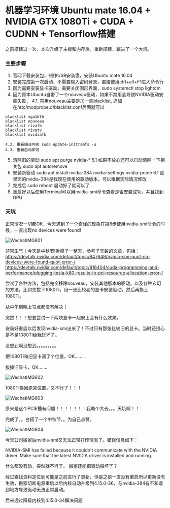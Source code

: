 # 机器学习环境 Ubuntu mate 16.04 + NVIDIA GTX 1080Ti + CUDA + CUDNN + Tensorflow搭建

之前搭建过一次，本次升级了主板和内存后，重新搭建，跳进了一个大坑。

### 主要步骤

1. 官网下载安装包，制作USB安装盘，安装Ubuntu mate 16.04
2. 安装完成第一次启动，不需要输入密码登录，直接使用ctrl+alt+F1进入命令行
3. 因为需要安装显卡驱动，需要关闭图形界面，sudo systemctl stop lightdm
4. 因为原本Ubuntu自带了一个nouveau驱动，如果不禁用会导致NVIDIA驱动安装失败，
    4.1. 禁用nouveau主要是加一些blacklist, 追加在/etc/modprobe.d/blacklist.conf后面就可以
```properties
blacklist vga16fb 
blacklist nouveau 
blacklist rivafb 
blacklist rivatv 
blacklist nvidiafb
```
  	4.2. 重新编译内核 sudo update-initramfs -u
  	4.3. 重新启动即可
5. 清除旧的驱动 sudo apt purge nvidia-*
    5.1 如果不放心还可以自动清除一下相关包 sudo apt autoremove
6. 安装新驱动 sudo apt install nvidia-384 nvidia-settings nvidia-prime
    6.1 这里面的nvidia-384是我现在使用的驱动版本，可以根据实际情况修改
7. 完成后 sudo reboot 启动好了就可以了
8. 重启好以后使用Terminal可以用nvidia-smi命令查看是否安装成功，并且找到GPU



### **天坑**

正常情况一切都OK，今天遇到了一个奇怪的现象在第8步使用nvidia-smi命令的时候，一直出现no devices were found!

![WechatIMG601](https://doublingli.github.io/images/WechatIMG601.jpeg)

非常生气！今天是中秋节!折腾了一整天，参考了无数的文章，包括：
https://devtalk.nvidia.com/default/topic/847649/nvidia-smi-quot-no-devices-were-found-quot-error-/
https://devtalk.nvidia.com/default/topic/816404/cuda-programming-and-performance/plugging-tesla-k80-results-in-pci-resource-allocation-error-/

尝试了各种方法，包括完全移除nouveau，安装其他版本的驱动，以及各种玄幻的方法，比如先拔下1080Ti，用一张比较老的显卡安装驱动，然后再换上1080Ti。

从中午到晚上12点都没有解决！

突然！！！想要尝试一下两块显卡一起安上会有什么效果。

安装好重启以后发现nvidia-smi出来了！不过只有那张比较旧的显卡。当时还担心是不是1080Ti给我玩坏了。

没想到啊没想到。。。。。。。。。

把1080Ti和旧显卡调了个位置，OK........

拔掉旧显卡，OK.......

![WechatIMG602](https://doublingli.github.io/images/WechatIMG602.jpeg)

1080Ti换回原来位置，又不行了！！！ 

![WechatIMG603](https://doublingli.github.io/images/WechatIMG603.jpeg)

 原来是这个PCIE槽有问题！！！！！！！我勒个大去。。。天坑啊！！

完成了。。白搭了一个中秋节。。为自己点赞。

![WechatIMG604](https://doublingli.github.io/images/WechatIMG604-7813857.jpeg)


今天公司搬家后nvidia-smi又无法正常打印信息了。错误信息如下：

NVIDIA-SMI has failed because it couldn't communicate with the NVIDIA driver. Make sure that the latest NVIDIA driver is installed and running.

什么都没有动，突然就不行了。 搬家还能把驱动搬坏了？

经过查找资料定位到可能是之前进行了更新，但是之前一直没有重启所以更新没有生效，搬家切断电源重启以后内核自动升级到4.15.0-36，与nvidia-384有不和谐到地方导致驱动无法正常启动。

后来通过降级内核到4.15.0-34解决问题



